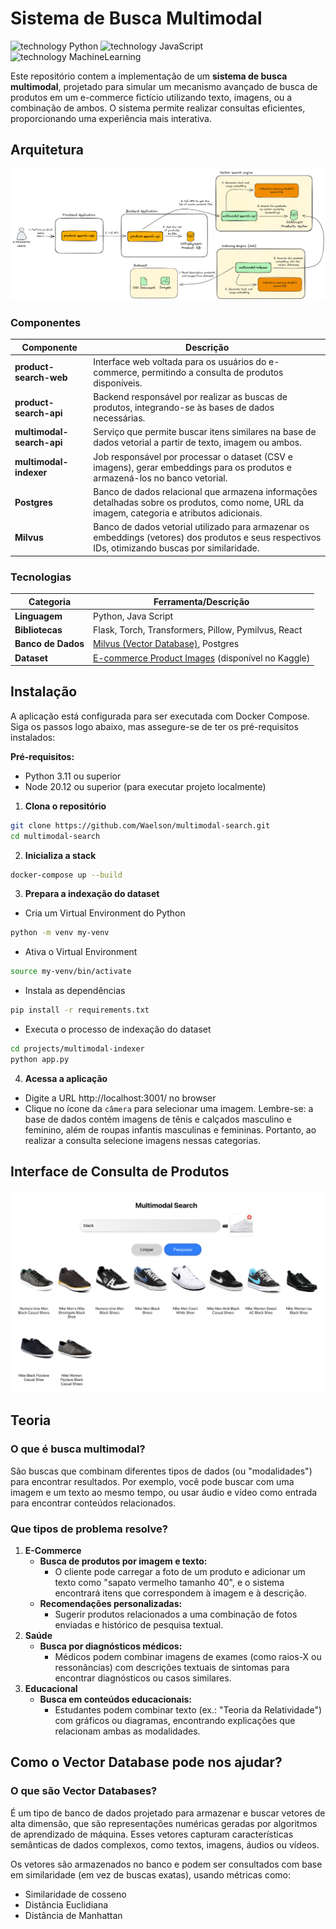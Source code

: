 # Sistema de Busca Multimodal

![technology Python](https://img.shields.io/badge/technology-Python-blue.svg)  ![technology JavaScript](https://img.shields.io/badge/technology-JavaScript-orange.svg) ![technology MachineLearning](https://img.shields.io/badge/technology-MachineLearning-green.svg) 

Este repositório contem a implementação de um **sistema de busca multimodal**, projetado para simular um mecanismo avançado de busca de produtos em um e-commerce fictício utilizando texto, imagens, ou a combinação de ambos. O sistema permite realizar consultas eficientes, proporcionando uma experiência mais interativa.  

## Arquitetura
![Architecture](documentation/architecture-embedding.png)

### Componentes
| **Componente**           | **Descrição**                                                                                          |
|---------------------------|------------------------------------------------------------------------------------------------------|
| **product-search-web**    | Interface web voltada para os usuários do e-commerce, permitindo a consulta de produtos disponíveis. |
| **product-search-api**    | Backend responsável por realizar as buscas de produtos, integrando-se às bases de dados necessárias. |
| **multimodal-search-api** | Serviço que permite buscar itens similares na base de dados vetorial a partir de texto, imagem ou ambos. |
| **multimodal-indexer**    | Job responsável por processar o dataset (CSV e imagens), gerar embeddings para os produtos e armazená-los no banco vetorial. |
| **Postgres**              | Banco de dados relacional que armazena informações detalhadas sobre os produtos, como nome, URL da imagem, categoria e atributos adicionais. |
| **Milvus**                | Banco de dados vetorial utilizado para armazenar os embeddings (vetores) dos produtos e seus respectivos IDs, otimizando buscas por similaridade. |

### Tecnologias
| **Categoria**         | **Ferramenta/Descrição**                                                                                              |
|------------------------|-----------------------------------------------------------------------------------------------------------------------|
| **Linguagem**          | Python, Java Script                                                                                                   |
| **Bibliotecas**        | Flask, Torch, Transformers, Pillow, Pymilvus, React                                                                   |
| **Banco de Dados**     | [Milvus (Vector Database)](https://milvus.io/), Postgres                                                                                |
| **Dataset**            | [E-commerce Product Images](https://www.kaggle.com/datasets/vikashrajluhaniwal/fashion-images) (disponível no Kaggle) |


## Instalação

A aplicação está configurada para ser executada com Docker Compose. Siga os passos logo abaixo, mas assegure-se de ter os pré-requisitos instalados:

**Pré-requisitos:**
- Python 3.11 ou superior
- Node 20.12 ou superior (para executar projeto localmente)

1. **Clona o repositório**

```bash
git clone https://github.com/Waelson/multimodal-search.git
cd multimodal-search
```

2. **Inicializa a stack**

```bash
docker-compose up --build
```

3. **Prepara a indexação do dataset**
- Cria um Virtual Environment do Python

```bash
python -m venv my-venv
```

- Ativa o Virtual Environment

```bash
source my-venv/bin/activate
```
- Instala as dependências

```bash
pip install -r requirements.txt
```

- Executa o processo de indexação do dataset

```bash
cd projects/multimodal-indexer
python app.py
```

4. **Acessa a aplicação**
- Digite a URL http://localhost:3001/ no browser
- Clique no ícone da `câmera` para selecionar uma imagem. Lembre-se: a base de dados contém imagens de tênis e calçados masculino e feminino, além de roupas infantis masculinas e femininas. Portanto, ao realizar a consulta selecione imagens nessas categorias. 

## Interface de Consulta de Produtos

![Screen](documentation/app-screen.png)
   
## Teoria

### O que é busca multimodal?
São buscas que combinam diferentes tipos de dados (ou "modalidades") para encontrar resultados. Por exemplo, você pode buscar com uma imagem e um texto ao mesmo tempo, ou usar áudio e vídeo como entrada para encontrar conteúdos relacionados.

### Que tipos de problema resolve?

1. **E-Commerce**
   - **Busca de produtos por imagem e texto:**
      - O cliente pode carregar a foto de um produto e adicionar um texto como "sapato vermelho tamanho 40", e o sistema encontrará itens que correspondem à imagem e à descrição.
   - **Recomendações personalizadas:**
      - Sugerir produtos relacionados a uma combinação de fotos enviadas e histórico de pesquisa textual.
2. **Saúde**
   - **Busca por diagnósticos médicos:**
      - Médicos podem combinar imagens de exames (como raios-X ou ressonâncias) com descrições textuais de sintomas para encontrar diagnósticos ou casos similares.
3. **Educacional**
   - **Busca em conteúdos educacionais:**
      - Estudantes podem combinar texto (ex.: "Teoria da Relatividade") com gráficos ou diagramas, encontrando explicações que relacionam ambas as modalidades.


## Como o Vector Database pode nos ajudar?

### O que são Vector Databases?

É um tipo de banco de dados projetado para armazenar e buscar vetores de alta dimensão, que são representações numéricas geradas por algoritmos de aprendizado de máquina. Esses vetores capturam características semânticas de dados complexos, como textos, imagens, áudios ou vídeos.

Os vetores são armazenados no banco e podem ser consultados com base em similaridade (em vez de buscas exatas), usando métricas como:
- Similaridade de cosseno
- Distância Euclidiana
- Distância de Manhattan
